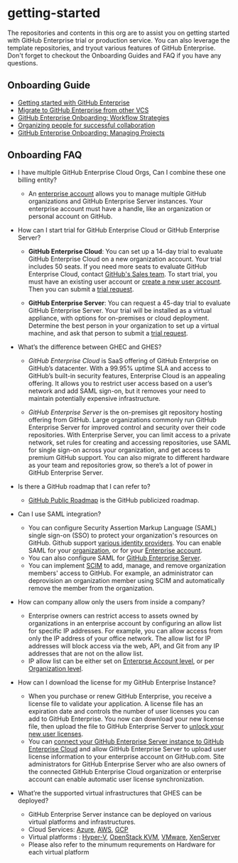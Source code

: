 # getting-started

The repositories and contents in this org are to assist you on getting started with GitHub Enterprise trial or production service. 
You can also leverage the template repositories, and tryout various features of GitHub Enterprise. 
Don't forget to checkout the Onboarding Guides and FAQ if you have any questions. 


## Onboarding Guide
- [Getting started with GitHub Enterprise](https://resources.github.com/enterprise-onboarding/)
- [Migrate to GitHub Enterprise from other VCS](https://github.github.com/enterprise-migrations/#/)
- [GitHub Enterprise Onboarding: Workflow Strategies](https://vimeo.com/333784745)
- [Organizing people for successful collaboration](https://vimeo.com/333786093)
- [GitHub Enterprise Onboarding: Managing Projects](https://vimeo.com/333785072)

## Onboarding FAQ


  - I have multiple GitHub Enterprise Cloud Orgs, Can I combine these one billing entity? 
  
     -  An [enterprise account](https://docs.github.com/en/github/setting-up-and-managing-your-enterprise/about-enterprise-accounts) allows you to manage multiple GitHub organizations and GitHub Enterprise Server instances. Your enterprise account must have a handle, like an organization or personal account on GitHub.
     
  - How can I start trial for GitHub Enterprise Cloud or GitHub Enterprise Server?
  
     - **GitHub Enterprise Cloud**: You can set up a 14-day trial to evaluate GitHub Enterprise Cloud on a new organization account. Your trial includes 50 seats. If you need more seats to evaluate GitHub Enterprise Cloud, contact [GitHub's Sales team](https://enterprise.github.com/contact). To start trial, you must have an existing user account or [create a new user account](https://docs.github.com/en/articles/signing-up-for-a-new-github-account). Then you can submit a [trial request](https://github.com/account/organizations/new?plan=business_plus&ref_cta=Start+a+free+trial&ref_loc=hero&ref_page=%2Fenterprise).
     
     - **GitHub Enterprise Server**: You can request a 45-day trial to evaluate GitHub Enterprise Server. Your trial will be installed as a virtual appliance, with options for on-premises or cloud deployment. Determine the best person in your organization to set up a virtual machine, and ask that person to submit a [trial request](https://enterprise.github.com/trial). 
     
  - What’s the difference between GHEC and GHES?
  
     - _GitHub Enterprise Cloud_ is SaaS offering of GitHub Enterprise on GitHub’s datacenter. With a 99.95% uptime SLA and access to GitHub’s built-in security features, Enterprise Cloud is an appealing offering. It allows you to restrict user access based on a user’s network and add SAML sign-on, but it removes your need to maintain potentially expensive infrastructure.
     
     -  _GitHub Enterprise Server_ is the on-premises git repository hosting offering from GitHub. Large organizations commonly run GitHub Enterprise Server for improved control and security over their code repositories. With Enterprise Server, you can limit access to a private network, set rules for creating and accessing repositories, use SAML for single sign-on across your organization, and get access to premium GitHub support. You can also migrate to different hardware as your team and repositories grow, so there’s a lot of power in GitHub Enterprise Server.
     
  - Is there a GitHub roadmap that I can refer to?
     - [GitHub Public Roadmap](https://github.com/github/roadmap/projects/1) is the GitHub publicized roadmap.
     
  - Can I use SAML integration?
     - You can configure Security Assertion Markup Language (SAML) single sign-on (SSO) to protect your organization's resources on GitHub. Github support [various identity providers](https://docs.github.com/en/organizations/managing-saml-single-sign-on-for-your-organization/about-identity-and-access-management-with-saml-single-sign-on#supported-saml-services). You can enable SAML for your [organization](https://docs.github.com/en/organizations/managing-saml-single-sign-on-for-your-organization/enabling-and-testing-saml-single-sign-on-for-your-organization), or  for your [Enterprise account](https://docs.github.com/en/github/setting-up-and-managing-your-enterprise/enabling-saml-single-sign-on-for-organizations-in-your-enterprise-account#about-saml-single-sign-on-for-enterprise-accounts). 
     - You can also configure SAML for [GitHub Enterprise Server](https://docs.github.com/en/enterprise-server@3.1/admin/authentication/using-saml#supported-saml-services). 
     - You can implement [SCIM](https://docs.github.com/en/organizations/managing-saml-single-sign-on-for-your-organization/about-scim) to add, manage, and remove organization members' access to GitHub. For example, an administrator can deprovision an organization member using SCIM and automatically remove the member from the organization.
  
  - How can company allow only the users from inside a company?

    -  Enterprise owners can restrict access to assets owned by organizations in an enterprise account by configuring an allow list for specific IP addresses. For example, you can allow access from only the IP address of your office network. The allow list for IP addresses will block access via the web, API, and Git from any IP addresses that are not on the allow list.
    -  IP allow list can be either set on [Enterprse Account level](https://docs.github.com/en/github/setting-up-and-managing-your-enterprise/enforcing-security-settings-in-your-enterprise-account), or per [Organization level](https://docs.github.com/en/organizations/keeping-your-organization-secure/managing-allowed-ip-addresses-for-your-organization#about-allowed-ip-addresses). 
 
  - How can I download the license for my GitHub Enterprise Instance?
     - When you purchase or renew GitHub Enterprise, you receive a license file to validate your application. A license file has an expiration date and controls the number of user licenses you can add to GitHub Enterprise. You now can download your new license file, then upload the file to GitHub Enterprise Server to [unlock your new user licenses](https://docs.github.com/en/enterprise-server@3.1/admin/overview/managing-your-github-enterprise-license#uploading-a-new-license-to-github-enterprise-server).
     - You can [connect your GitHub Enterprise Server instance to GitHub Enterprise Cloud](https://docs.github.com/en/enterprise-server@3.1/admin/configuration/enabling-automatic-user-license-sync-between-github-enterprise-server-and-github-enterprise-cloud) and allow GitHub Enterprise Server to upload user license information to your enterprise account on GitHub.com. Site administrators for GitHub Enterprise Server who are also owners of the connected GitHub Enterprise Cloud organization or enterprise account can enable automatic user license synchronization.
 
  - What’re the supported virtual infrastructures that GHES can be deployed?
     - GitHub Enterprise Server instance can be deployed on various virtual platforms and infrastructures.
     - Cloud Services: [Azure](https://docs.github.com/en/enterprise-server@3.1/admin/installation/installing-github-enterprise-server-on-azure), [AWS](https://docs.github.com/en/enterprise-server@3.1/admin/installation/installing-github-enterprise-server-on-aws), [GCP](https://docs.github.com/en/enterprise-server@3.1/admin/installation/installing-github-enterprise-server-on-google-cloud-platform)
     - Virtual platforms : [Hyper-V](https://docs.github.com/en/enterprise-server@3.1/admin/installation/installing-github-enterprise-server-on-hyper-v), [OpenStack KVM](https://docs.github.com/en/enterprise-server@3.1/admin/installation/installing-github-enterprise-server-on-openstack-kvm), [VMware](https://docs.github.com/en/enterprise-server@3.1/admin/installation/installing-github-enterprise-server-on-vmware), [XenServer](https://docs.github.com/en/enterprise-server@3.1/admin/installation/installing-github-enterprise-server-on-xenserver)
     - Please also refer to the minumum requrements on Hardware for each virtual platform






